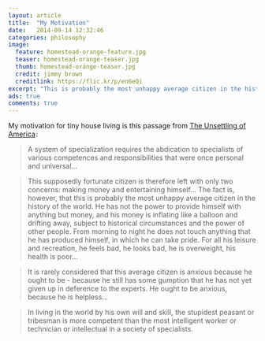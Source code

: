 ```yaml
---
layout: article
title:  "My Motivation"
date:   2014-09-14 12:32:46
categories: philosophy
image:
  feature: homestead-orange-feature.jpg
  teaser: homestead-orange-teaser.jpg
  thumb: homestead-orange-teaser.jpg
  credit: jimmy brown
  creditlink: https://flic.kr/p/en6eQi
excerpt: "This is probably the most unhappy average citizen in the history of the world."
ads: true
comments: true
---
```


My motivation for tiny house living is this passage from <a href="http://www.amazon.com/gp/product/0871568772/ref=as_li_tl?ie=UTF8&camp=1789&creative=390957&creativeASIN=0871568772&linkCode=as2&tag=apartmehomest-20&linkId=SOHPHLFVOG3QJH4X">The Unsettling of America</a><img src="http://ir-na.amazon-adsystem.com/e/ir?t=apartmehomest-20&l=as2&o=1&a=0871568772" width="1" height="1" border="0" alt="" style="border:none !important; margin:0px !important;" />:

> A system of specialization requires the abdication to specialists of various competences and responsibilities that were once personal and universal... 

>This supposedly fortunate citizen is therefore left with only two concerns: making money and entertaining himself... The fact is, however, that this is probably the most unhappy average citizen in the history of the world. He has not the power to provide himself with anything but money, and his money is inflating like a balloon and drifting away, subject to historical circumstances and the power of other people. From morning to night he does not touch anything that he has produced himself, in which he can take pride. For all his leisure and recreation, he feels bad, he looks bad, he is overweight, his health is poor...

>It is rarely considered that this average citizen is anxious because he ought to be - because he still has some gumption that he has not yet given up in deference to the experts. He ought to be anxious, because he is helpless... 

>In living in the world by his own will and skill, the stupidest peasant or tribesman is more competent than the most intelligent worker or technician or intellectual in a society of specialists.